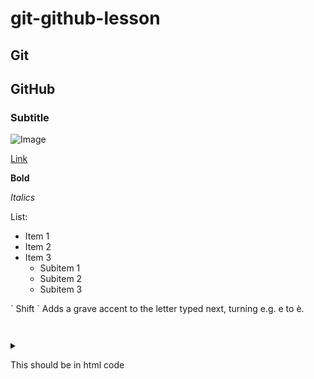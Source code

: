 # git-github-lesson

## Git

## GitHub

### Subtitle

![Image](https://octodex.github.com/images/yaktocat.png)

[Link](https://guides.github.com/features/mastering-markdown/)

**Bold**

*Italics*

List:
- Item 1
- Item 2 
- Item 3 
    - Subitem 1
    - Subitem 2
    - Subitem 3


`	Shift ´	Adds a grave accent to the letter typed next, turning e.g. e to è. 

```js



```

<details>
<summary> <p>This should be in html code </p> </summary>
</details>

